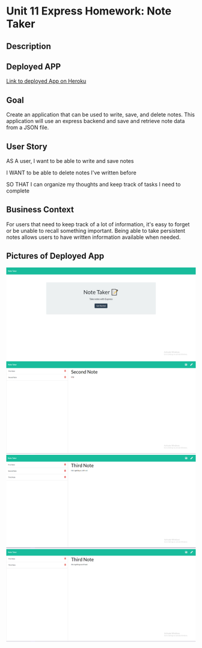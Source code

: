# Unit 11 Express Homework: Note Taker

## Description


## Deployed APP
[Link to deployed App on Heroku](https://baroque-saucisson-11249.herokuapp.com/)

## Goal
Create an application that can be used to write, save, and delete notes. This application will use an express backend and save and retrieve note data from a JSON file.

## User Story

AS A user, I want to be able to write and save notes

I WANT to be able to delete notes I've written before

SO THAT I can organize my thoughts and keep track of tasks I need to complete

## Business Context

For users that need to keep track of a lot of information, it's easy to forget or be unable to recall something important. Being able to take persistent notes allows users to have written information available when needed.



## Pictures of Deployed App 

<img src="https://raw.githubusercontent.com/jschollmeier/Note-Taker/master/NTSS1.PNG" alt="My cool logo"/>
<img src="https://raw.githubusercontent.com/jschollmeier/Note-Taker/master/NTSS2.PNG" alt="My cool logo"/>
<img src="https://raw.githubusercontent.com/jschollmeier/Note-Taker/master/NTSS3.PNG" alt="My cool logo"/>
<img src="https://raw.githubusercontent.com/jschollmeier/Note-Taker/master/NTSS4.PNG" alt="My cool logo"/>

